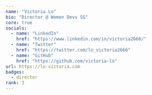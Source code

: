 ```yaml
---
name: "Victoria Lo"
bio: "Director @ Women Devs SG"
core: true
socials:
  - name: "LinkedIn"
    href: "https://www.linkedin.com/in/victoria2666/"
  - name: "Twitter"
    href: "https://twitter.com/lo_victoria2666"
  - name: "GitHub"
    href: "https://github.com/victoria-lo"
url: https://lo-victoria.com
badges: 
  - director
rank: 3
---
```

